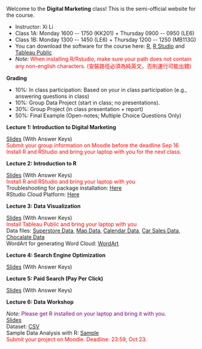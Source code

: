 Welcome to the **Digital Marketing** class! This is the semi-official website for the course.

- Instructor: Xi Li
- Class 1A: Monday 1600 -- 1750 (KK201) + Thursday 0900 -- 0950 (LE6)     
- Class 1B: Monday 1300 -- 1450 (LE6) + Thursday 1200 -- 1250 (MB113G)          
- You can download the software for the course here: [R](https://cloud.r-project.org/), [R Studio](https://www.rstudio.com/products/rstudio/download/#download) and [Tableau Public](https://www.tableau.com/products/public/download) 
- *Note:* <span style="color:red">When installing R/Rstudio, make sure your path does not contain any non-english characters. (安裝路徑必須為純英文，否則運行可能出錯) </span>     

**Grading**     

- 10%: In class participation: Based on your in class participation (e.g., answering questions in class)    
- 10%: Group Data Project (start in class; no presentations).     
- 30%: Group Project (in class presentation + report)    
- 50%: Final Example (Open-notes; Multiple Choice Questions Only)     

**Lecture 1: Introduction to Digital Marketing**

[Slides](https://ximarketing.github.io/class/DM/08fb48da6501525ddaa08e927e77ef8700e82e7b/1.pdf) (With Answer Keys)               
<span style="color:red">Submit your group information on Moodle before the deadline Sep 16 </span>    
<span style="color:red">Install R and RStudio and bring your laptop with you for the next class.</span>      

**Lecture 2: Introduction to R**      
  
[Slides](https://ximarketing.github.io/class/DM/08fb48da6501525ddaa08e927e77ef8700e82e7b/2.pdf) (With Answer Keys)     
<span style="color:red">Install R and RStudio and bring your laptop with you</span>     
Troubleshooting for package installation: [Here](https://ximarketing.github.io/class/package.html)          
RStudio Cloud Platform: [Here](https://posit.cloud/)      

**Lecture 3: Data Visualization**      

[Slides](https://ximarketing.github.io/class/DM/08fb48da6501525ddaa08e927e77ef8700e82e7b/3.pdf) (With Answer Keys)     
<span style="color:red">Install Tableau Public and bring your laptop with you</span>     
Data files: [Superstore Data](https://ximarketing.github.io/class/Superstore_Data.xls), [Map Data](https://ximarketing.github.io/data/tableau_map.xlsx), [Calendar Data](https://ximarketing.github.io/data/tableau_calendar.xlsx), [Car Sales Data](https://ximarketing.github.io/data/carsales.xlsx), [Chocalate Data](https://ximarketing.github.io/data/tableau_chocolate.xlsx)          
WordArt for generating Word Cloud: [WordArt](https://wordart.com/)    

**Lecture 4: Search Engine Optimization**      

[Slides](https://ximarketing.github.io/class/DM/08fb48da6501525ddaa08e927e77ef8700e82e7b/SEO.pdf) (With Answer Keys)     

**Lecture 5: Paid Search (Pay Per Click)**      

[Slides](https://ximarketing.github.io/class/DM/08fb48da6501525ddaa08e927e77ef8700e82e7b/PPC.pdf) (With Answer Keys)     

**Lecture 6: Data Workshop**     

*Note:* <span style="color:purple">Please get R installed on your laptop and bring it with you. </span>      
[Slides](https://ximarketing.github.io/class/DM/08fb48da6501525ddaa08e927e77ef8700e82e7b/Data.pdf)                
Dataset: [CSV](https://ximarketing.github.io/class/Kickstarter-Project.csv)    
Sample Data Analysis with R: [Sample](https://ximarketing.github.io/class/sample.html)      
<span style="color:red">Submit your project on Moodle. Deadline: 23:59, Oct 23.</span>      



